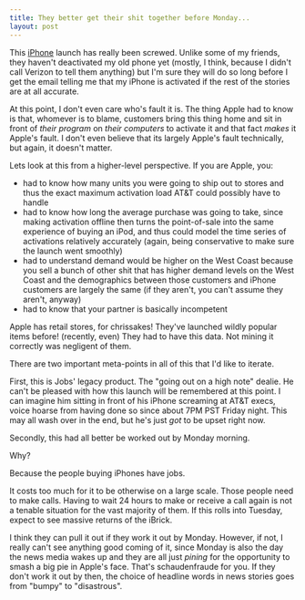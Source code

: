 ```yaml
--- 
title: They better get their shit together before Monday...
layout: post
---
```

This [iPhone](http://www.apple.com/iphone) launch has really been screwed. Unlike some of my friends, they haven't deactivated my old phone yet (mostly, I think, because I didn't call Verizon to tell them anything) but I'm sure they will do so long before I get the email telling me that my iPhone is activated if the rest of the stories are at all accurate.

At this point, I don't even care who's fault it is. The thing Apple had to know is that, whomever is to blame, customers bring this thing home and sit in front of *their program* on *their computers* to activate it and that fact *makes* it Apple's fault. I don't even believe that its largely Apple's fault technically, but again, it doesn't matter. 

Lets look at this from a higher-level perspective. If you are Apple, you:

* had to know how many units you were going to ship out to stores and thus the exact maximum activation load AT&T could possibly have to handle
* had to know how long the average purchase was going to take, since making activation offline then turns the point-of-sale into the same experience of buying an iPod, and thus could model the time series of activations relatively accurately (again, being conservative to make sure the launch went smoothly)
* had to understand demand would be higher on the West Coast because you sell a bunch of other shit that has higher demand levels on the West Coast and the demographics between those customers and iPhone customers are largely the same (if they aren't, you can't assume they aren't, anyway)
* had to know that your partner is basically incompetent

Apple has retail stores, for chrissakes! They've launched wildly popular items before! (recently, even) They had to have this data. Not mining it correctly was negligent of them.

There are two important meta-points in all of this that I'd like to iterate.

First, this is Jobs' legacy product. The "going out on a high note" dealie. He can't be pleased with how this launch will be remembered at this point. I can imagine him sitting in front of his iPhone screaming at AT&T execs, voice hoarse from having done so since about 7PM PST Friday night. This may all wash over in the end, but he's just *got* to be upset right now.

Secondly, this had all better be worked out by Monday morning.

Why? 

Because the people buying iPhones have jobs. 

It costs too much for it to be otherwise on a large scale. Those people need to make calls. Having to wait 24 hours to make or receive a call again is not a tenable situation for the vast majority of them. If this rolls into Tuesday, expect to see massive returns of the iBrick.

I think they can pull it out if they work it out by Monday. However, if not, I really can't see anything good coming of it, since Monday is also the day the news media wakes up and they are all just *pining* for the opportunity to smash a big pie in Apple's face. That's schaudenfraude for you. If they don't work it out by then, the choice of headline words in news stories goes from "bumpy" to "disastrous".
